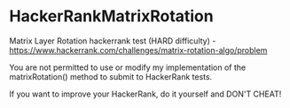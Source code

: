 # HackerRankMatrixRotation
Matrix Layer Rotation hackerrank test (HARD difficulty) - https://www.hackerrank.com/challenges/matrix-rotation-algo/problem

You are not permitted to use or modify my implementation of the matrixRotation() method to submit to HackerRank tests.

If you want to improve your HackerRank, do it yourself and DON'T CHEAT!
